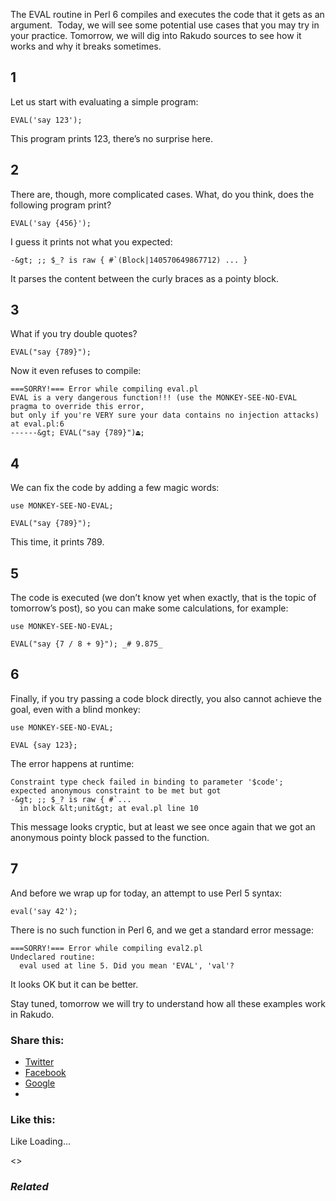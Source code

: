 The EVAL routine in Perl 6 compiles and executes the code that it gets as an argument.  Today, we will see some potential use cases that you may try in your practice. Tomorrow, we will dig into Rakudo sources to see how it works and why it breaks sometimes.

## 1

Let us start with evaluating a simple program:

	EVAL('say 123');

This program prints 123, there’s no surprise here.

## 2

There are, though, more complicated cases. What, do you think, does the following program print?

	EVAL('say {456}');

I guess it prints not what you expected:

	-&gt; ;; $_? is raw { #`(Block|140570649867712) ... }

It parses the content between the curly braces as a pointy block.

## 3

What if you try double quotes?

	EVAL("say {789}");

Now it even refuses to compile:

	===SORRY!=== Error while compiling eval.pl
	EVAL is a very dangerous function!!! (use the MONKEY-SEE-NO-EVAL pragma to override this error,
	but only if you're VERY sure your data contains no injection attacks)
	at eval.pl:6
	------&gt; EVAL("say {789}")⏏;

## 4

We can fix the code by adding a few magic words:

	use MONKEY-SEE-NO-EVAL;

	EVAL("say {789}");

This time, it prints 789.

## 5

The code is executed (we don’t know yet when exactly, that is the topic of tomorrow’s post), so you can make some calculations, for example:

	use MONKEY-SEE-NO-EVAL;

	EVAL("say {7 / 8 + 9}"); _# 9.875_

## 6

Finally, if you try passing a code block directly, you also cannot achieve the goal, even with a blind monkey:

	use MONKEY-SEE-NO-EVAL;

	EVAL {say 123};

The error happens at runtime:

	Constraint type check failed in binding to parameter '$code';
	expected anonymous constraint to be met but got
	-&gt; ;; $_? is raw { #`...
	  in block &lt;unit&gt; at eval.pl line 10

This message looks cryptic, but at least we see once again that we got an anonymous pointy block passed to the function.

## 7

And before we wrap up for today, an attempt to use Perl 5 syntax:

	eval('say 42');

There is no such function in Perl 6, and we get a standard error message:

	===SORRY!=== Error while compiling eval2.pl
	Undeclared routine:
	  eval used at line 5. Did you mean 'EVAL', 'val'?

It looks OK but it can be better.

Stay tuned, tomorrow we will try to understand how all these examples work in Rakudo.

### Share this:

* [Twitter][1]
* [Facebook][2]
* [Google][3]
*

### Like this:

Like Loading...

<>

### _Related_

  [1]: https://perl6.online/2018/02/20/62-the-eval-routine-in-perl-6-part-1/?share=twitter "Click to share on Twitter"
  [2]: https://perl6.online/2018/02/20/62-the-eval-routine-in-perl-6-part-1/?share=facebook "Click to share on Facebook"
  [3]: https://perl6.online/2018/02/20/62-the-eval-routine-in-perl-6-part-1/?share=google-plus-1 "Click to share on Google+"
